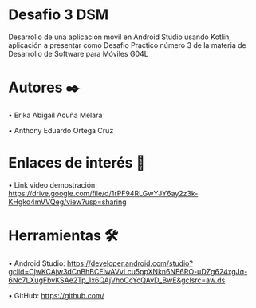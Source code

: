 # Desafio 3 DSM

Desarrollo de una aplicación movil en Android Studio usando Kotlin, aplicación a presentar como Desafio Practico número 3 de la materia de Desarrollo de Software para Móviles G04L

# Autores ✒️

  •	Erika Abigail Acuña Melara
  
  •	Anthony Eduardo Ortega Cruz  
  
# Enlaces de interés 👀

•	Link video demostración: https://drive.google.com/file/d/1rPF94RLGwYJY6ay2z3k-KHgko4mVVQeg/view?usp=sharing


# Herramientas 🛠️

•	Android Studio: https://developer.android.com/studio?gclid=CjwKCAjw3dCnBhBCEiwAVvLcu5ppXNkn6NE6RO-uDZg624xgJq-6Nc7LXugFbvKSAe2Tp_1x6QAjVhoCcYcQAvD_BwE&gclsrc=aw.ds

•	GitHub: https://github.com/
